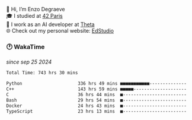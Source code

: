 👋 Hi, I’m Enzo Degraeve <br>
🎓 I studied at [42 Paris](https://42.fr/)<br>
💼 I work as an AI developer at [Theta](https://theta.mc/)<br>
🌐 Check out my personal website: [EdStudio](https://edstudio.fr/)

### 🕐 WakaTime
*since sep 25 2024*

<!--START_SECTION:waka-->

```txt
Total Time: 743 hrs 30 mins

Python                     336 hrs 49 mins ■■■■■■■■■■■--------------   43.47 %
C++                        143 hrs 59 mins ■■■■■--------------------   18.59 %
C                          36 hrs 44 mins  ■------------------------   04.74 %
Bash                       29 hrs 54 mins  ■------------------------   03.86 %
Docker                     24 hrs 43 mins  ■------------------------   03.19 %
TypeScript                 23 hrs 13 mins  ■------------------------   03.00 %
```

<!--END_SECTION:waka-->
